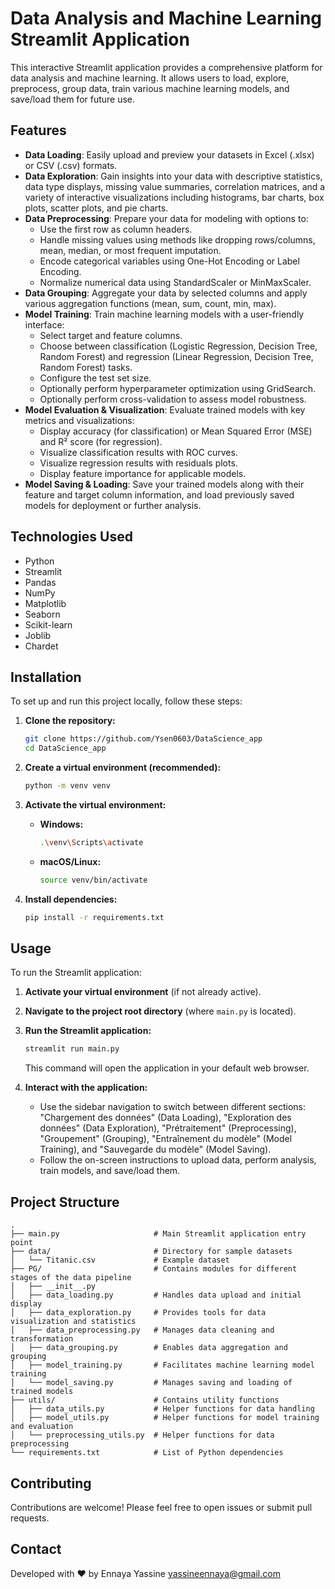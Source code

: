 # Data Analysis and Machine Learning Streamlit Application

This interactive Streamlit application provides a comprehensive platform for data analysis and machine learning. It allows users to load, explore, preprocess, group data, train various machine learning models, and save/load them for future use.

## Features

*   **Data Loading**: Easily upload and preview your datasets in Excel (.xlsx) or CSV (.csv) formats.
*   **Data Exploration**: Gain insights into your data with descriptive statistics, data type displays, missing value summaries, correlation matrices, and a variety of interactive visualizations including histograms, bar charts, box plots, scatter plots, and pie charts.
*   **Data Preprocessing**: Prepare your data for modeling with options to:
    *   Use the first row as column headers.
    *   Handle missing values using methods like dropping rows/columns, mean, median, or most frequent imputation.
    *   Encode categorical variables using One-Hot Encoding or Label Encoding.
    *   Normalize numerical data using StandardScaler or MinMaxScaler.
*   **Data Grouping**: Aggregate your data by selected columns and apply various aggregation functions (mean, sum, count, min, max).
*   **Model Training**: Train machine learning models with a user-friendly interface:
    *   Select target and feature columns.
    *   Choose between classification (Logistic Regression, Decision Tree, Random Forest) and regression (Linear Regression, Decision Tree, Random Forest) tasks.
    *   Configure the test set size.
    *   Optionally perform hyperparameter optimization using GridSearch.
    *   Optionally perform cross-validation to assess model robustness.
*   **Model Evaluation & Visualization**: Evaluate trained models with key metrics and visualizations:
    *   Display accuracy (for classification) or Mean Squared Error (MSE) and R² score (for regression).
    *   Visualize classification results with ROC curves.
    *   Visualize regression results with residuals plots.
    *   Display feature importance for applicable models.
*   **Model Saving & Loading**: Save your trained models along with their feature and target column information, and load previously saved models for deployment or further analysis.

## Technologies Used

*   Python
*   Streamlit
*   Pandas
*   NumPy
*   Matplotlib
*   Seaborn
*   Scikit-learn
*   Joblib
*   Chardet

## Installation

To set up and run this project locally, follow these steps:

1.  **Clone the repository:**
    ```bash
    git clone https://github.com/Ysen0603/DataScience_app
    cd DataScience_app
    ```

2.  **Create a virtual environment (recommended):**
    ```bash
    python -m venv venv
    ```

3.  **Activate the virtual environment:**
    *   **Windows:**
        ```bash
        .\venv\Scripts\activate
        ```
    *   **macOS/Linux:**
        ```bash
        source venv/bin/activate
        ```

4.  **Install dependencies:**
    ```bash
    pip install -r requirements.txt
    ```

## Usage

To run the Streamlit application:

1.  **Activate your virtual environment** (if not already active).
2.  **Navigate to the project root directory** (where `main.py` is located).
3.  **Run the Streamlit application:**
    ```bash
    streamlit run main.py
    ```

    This command will open the application in your default web browser.

4.  **Interact with the application:**
    *   Use the sidebar navigation to switch between different sections: "Chargement des données" (Data Loading), "Exploration des données" (Data Exploration), "Prétraitement" (Preprocessing), "Groupement" (Grouping), "Entraînement du modèle" (Model Training), and "Sauvegarde du modèle" (Model Saving).
    *   Follow the on-screen instructions to upload data, perform analysis, train models, and save/load them.

## Project Structure

```
.
├── main.py                     # Main Streamlit application entry point
├── data/                       # Directory for sample datasets
│   └── Titanic.csv             # Example dataset
├── PG/                         # Contains modules for different stages of the data pipeline
│   ├── __init__.py
│   ├── data_loading.py         # Handles data upload and initial display
│   ├── data_exploration.py     # Provides tools for data visualization and statistics
│   ├── data_preprocessing.py   # Manages data cleaning and transformation
│   ├── data_grouping.py        # Enables data aggregation and grouping
│   ├── model_training.py       # Facilitates machine learning model training
│   └── model_saving.py         # Manages saving and loading of trained models
├── utils/                      # Contains utility functions
│   ├── data_utils.py           # Helper functions for data handling
│   ├── model_utils.py          # Helper functions for model training and evaluation
│   └── preprocessing_utils.py  # Helper functions for data preprocessing
└── requirements.txt            # List of Python dependencies
```

## Contributing

Contributions are welcome! Please feel free to open issues or submit pull requests.

## Contact

Developed with ❤️ by Ennaya Yassine yassineennaya@gmail.com